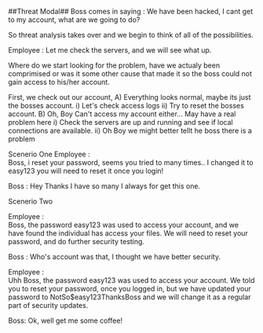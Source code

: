 ##Threat Modal##
Boss comes in saying :
  We have been hacked, I cant get to my account, what are we going to do?
  
So threat analysis takes over and we begin to think of all of the possibilities. 

Employee :
  Let me check the servers, and we will see what up.
  

Where do we start looking for the problem, have we actualy been comprimised or was it some other cause that made it so the boss could not gain access to his/her account.

First, we check out our account,
  A) Everything looks normal, maybe its just the bosses account.
      i) Let's check access logs
      ii) Try to reset the bosses account.
  B) Oh, Boy Can't access my account either... May have a real problem here
      i) Check the servers are up and running and see if local connections are available. 
      ii) Oh Boy we might better tellt he boss there is a problem

Scenerio One
Employee :  
Boss, i reset your password, seems you tried to many times.. I changed it to easy123 you will need to reset it once you login!

Boss :
Hey Thanks I have so many I always for get this one.

Scenerio Two

Employee :  
Boss, the password easy123 was used to access your account, and we have found the individual has access your files. We will need to reset your password, and do further security testing.

Boss :
Who's account was that, I thought we have better security.

Employee :  
Uhh Boss, the password easy123 was used to access your account.
We told you to reset your password, once you logged in, but we have updated your password to NotSo$easy123ThanksBoss and we will change it as a regular part of security updates.

Boss:
Ok, well get me some coffee!
